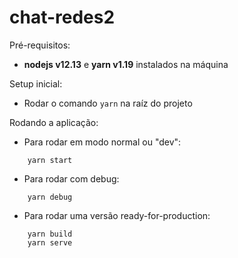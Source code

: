 # chat-redes2

Pré-requisitos:
- **nodejs v12.13** e **yarn v1.19**  instalados na máquina

Setup inicial:
- Rodar o comando `yarn` na raíz do projeto

Rodando a aplicação:
- Para rodar em modo normal ou "dev":
```
    yarn start
```

- Para rodar com debug:
```
    yarn debug
```

- Para rodar uma versão ready-for-production:

```
    yarn build
    yarn serve
```